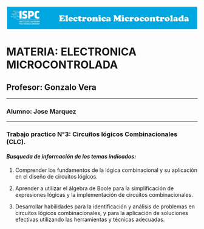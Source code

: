 ![alt text](<../../Recursos/Visual/Logo EM.png>)

# MATERIA: ELECTRONICA MICROCONTROLADA
## Profesor: Gonzalo Vera
___
### Alumno: Jose Marquez
___

### **Trabajo practico N°3: Circuitos lógicos Combinacionales (CLC).**

      
#### ***Busqueda de información de los temas indicados:***  

1. Comprender los fundamentos de la lógica combinacional y su aplicación en el diseño de circuitos lógicos.  

2. Aprender a utilizar el álgebra de Boole para la simplificación de expresiones lógicas y la implementación de circuitos combinacionales.  

3. Desarrollar habilidades para la identificación y análisis de problemas en circuitos lógicos combinacionales, y para la aplicación de soluciones efectivas utilizando las herramientas y técnicas adecuadas.  
